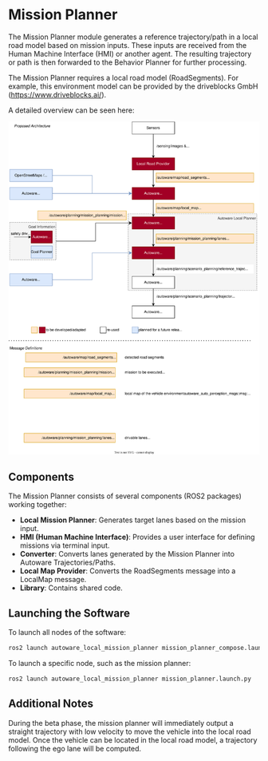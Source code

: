 # Mission Planner

The Mission Planner module generates a reference trajectory/path in a local road model based on mission inputs. These inputs are received from the Human Machine Interface (HMI) or another agent. The resulting trajectory or path is then forwarded to the Behavior Planner for further processing.

The Mission Planner requires a local road model (RoadSegments). For example, this environment model can be provided by the driveblocks GmbH (<https://www.driveblocks.ai/>).

A detailed overview can be seen here:

![mapless_architecture](images/mapless_architecture.svg)

## Components

The Mission Planner consists of several components (ROS2 packages) working together:

- **Local Mission Planner**: Generates target lanes based on the mission input.
- **HMI (Human Machine Interface)**: Provides a user interface for defining missions via terminal input.
- **Converter**: Converts lanes generated by the Mission Planner into Autoware Trajectories/Paths.
- **Local Map Provider**: Converts the RoadSegments message into a LocalMap message.
- **Library**: Contains shared code.

## Launching the Software

To launch all nodes of the software:

```bash
ros2 launch autoware_local_mission_planner mission_planner_compose.launch.py
```

To launch a specific node, such as the mission planner:

```bash
ros2 launch autoware_local_mission_planner mission_planner.launch.py
```

## Additional Notes

During the beta phase, the mission planner will immediately output a straight trajectory with low velocity to move the vehicle into the local road model. Once the vehicle can be located in the local road model, a trajectory following the ego lane will be computed.
